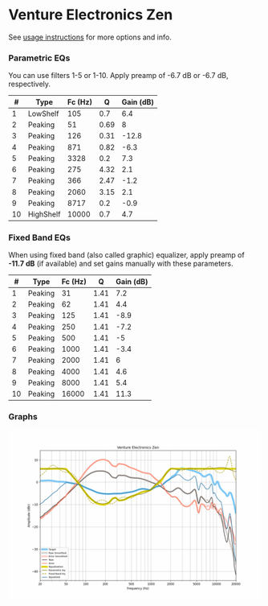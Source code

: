 # Venture Electronics Zen
See [usage instructions](https://github.com/jaakkopasanen/AutoEq#usage) for more options and info.

### Parametric EQs
You can use filters 1-5 or 1-10. Apply preamp of -6.7 dB or -6.7 dB, respectively.

|   # | Type      |   Fc (Hz) |    Q |   Gain (dB) |
|-----|-----------|-----------|------|-------------|
|   1 | LowShelf  |       105 | 0.7  |         6.4 |
|   2 | Peaking   |        51 | 0.69 |         8   |
|   3 | Peaking   |       126 | 0.31 |       -12.8 |
|   4 | Peaking   |       871 | 0.82 |        -6.3 |
|   5 | Peaking   |      3328 | 0.2  |         7.3 |
|   6 | Peaking   |       275 | 4.32 |         2.1 |
|   7 | Peaking   |       366 | 2.47 |        -1.2 |
|   8 | Peaking   |      2060 | 3.15 |         2.1 |
|   9 | Peaking   |      8717 | 0.2  |        -0.9 |
|  10 | HighShelf |     10000 | 0.7  |         4.7 |

### Fixed Band EQs
When using fixed band (also called graphic) equalizer, apply preamp of **-11.7 dB** (if available) and set gains manually with these parameters.

|   # | Type    |   Fc (Hz) |    Q |   Gain (dB) |
|-----|---------|-----------|------|-------------|
|   1 | Peaking |        31 | 1.41 |         7.2 |
|   2 | Peaking |        62 | 1.41 |         4.4 |
|   3 | Peaking |       125 | 1.41 |        -8.9 |
|   4 | Peaking |       250 | 1.41 |        -7.2 |
|   5 | Peaking |       500 | 1.41 |        -5   |
|   6 | Peaking |      1000 | 1.41 |        -3.4 |
|   7 | Peaking |      2000 | 1.41 |         6   |
|   8 | Peaking |      4000 | 1.41 |         4.6 |
|   9 | Peaking |      8000 | 1.41 |         5.4 |
|  10 | Peaking |     16000 | 1.41 |        11.3 |

### Graphs
![](./Venture%20Electronics%20Zen.png)
